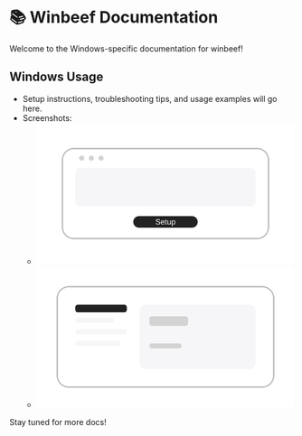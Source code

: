 # 📚 Winbeef Documentation

Welcome to the Windows-specific documentation for winbeef!

## Windows Usage

- Setup instructions, troubleshooting tips, and usage examples will go here.
- Screenshots:
  - ![Windows Setup](images/windows-setup.svg)
  - ![BeEF Dashboard](images/beef-dashboard.svg)

Stay tuned for more docs!
